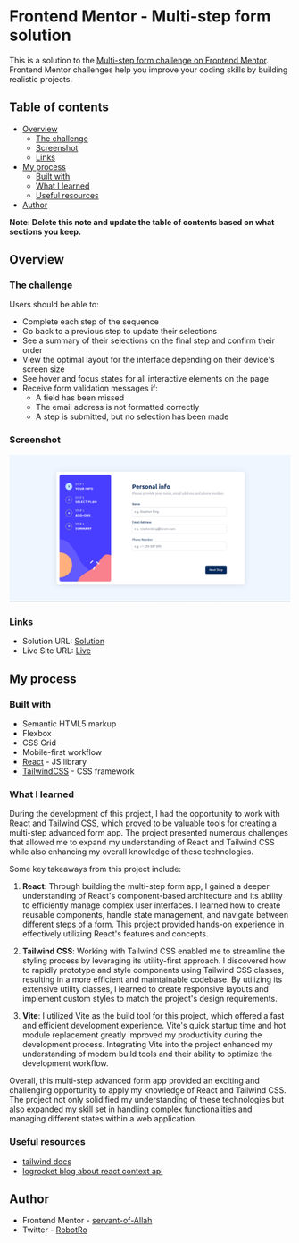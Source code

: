
# Frontend Mentor - Multi-step form solution

This is a solution to the [Multi-step form challenge on Frontend Mentor](https://www.frontendmentor.io/challenges/multistep-form-YVAnSdqQBJ). Frontend Mentor challenges help you improve your coding skills by building realistic projects.

## Table of contents

- [Overview](#overview)
  - [The challenge](#the-challenge)
  - [Screenshot](#screenshot)
  - [Links](#links)
- [My process](#my-process)
  - [Built with](#built-with)
  - [What I learned](#what-i-learned)
  - [Useful resources](#useful-resources)
- [Author](#author)

**Note: Delete this note and update the table of contents based on what sections you keep.**

## Overview

### The challenge

Users should be able to:

- Complete each step of the sequence
- Go back to a previous step to update their selections
- See a summary of their selections on the final step and confirm their order
- View the optimal layout for the interface depending on their device's screen size
- See hover and focus states for all interactive elements on the page
- Receive form validation messages if:
  - A field has been missed
  - The email address is not formatted correctly
  - A step is submitted, but no selection has been made

### Screenshot

![](./public/ss.jpg.png)

### Links

- Solution URL: [Solution](https://www.frontendmentor.io/solutions/responsive-multi-step-from-using-react-and-tailwindcss-LnaR1WoFjN)
- Live Site URL: [Live](https://multi-step-form-robot01.web.app)

## My process

### Built with

- Semantic HTML5 markup
- Flexbox
- CSS Grid
- Mobile-first workflow
- [React](https://reactjs.org/) - JS library
- [TailwindCSS](https://tailwindcss.com) - CSS framework

### What I learned

During the development of this project, I had the opportunity to work with React and Tailwind CSS, which proved to be valuable tools for creating a multi-step advanced form app. The project presented numerous challenges that allowed me to expand my understanding of React and Tailwind CSS while also enhancing my overall knowledge of these technologies.

Some key takeaways from this project include:

1. **React**: Through building the multi-step form app, I gained a deeper understanding of React's component-based architecture and its ability to efficiently manage complex user interfaces. I learned how to create reusable components, handle state management, and navigate between different steps of a form. This project provided hands-on experience in effectively utilizing React's features and concepts.

2. **Tailwind CSS**: Working with Tailwind CSS enabled me to streamline the styling process by leveraging its utility-first approach. I discovered how to rapidly prototype and style components using Tailwind CSS classes, resulting in a more efficient and maintainable codebase. By utilizing its extensive utility classes, I learned to create responsive layouts and implement custom styles to match the project's design requirements.

3. **Vite**: I utilized Vite as the build tool for this project, which offered a fast and efficient development experience. Vite's quick startup time and hot module replacement greatly improved my productivity during the development process. Integrating Vite into the project enhanced my understanding of modern build tools and their ability to optimize the development workflow.

Overall, this multi-step advanced form app provided an exciting and challenging opportunity to apply my knowledge of React and Tailwind CSS. The project not only solidified my understanding of these technologies but also expanded my skill set in handling complex functionalities and managing different states within a web application.

### Useful resources

- [tailwind docs](https://tailwindcss.com/docs)
- [logrocket blog about react context api](https://blog.logrocket.com/react-context-api-deep-dive-examples/)

## Author

- Frontend Mentor - [servant-of-Allah](https://www.frontendmentor.io/profile/servant-of-allah)
- Twitter - [RobotRo](https://twitter.com/RobotRo63104)
